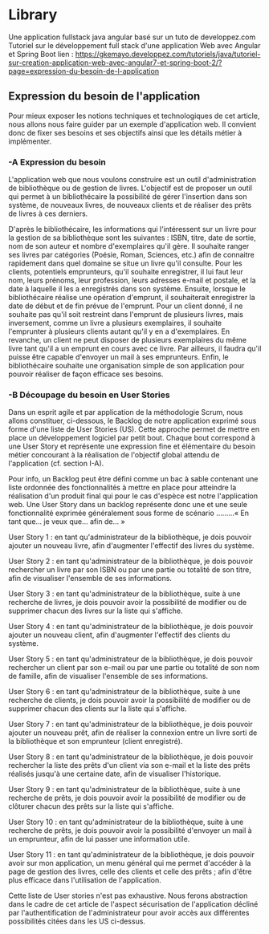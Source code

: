 # Library
Une application fullstack java angular basé sur un tuto de developpez.com
Tutoriel sur le développement full stack d'une application Web avec Angular et Spring Boot 
lien : https://gkemayo.developpez.com/tutoriels/java/tutoriel-sur-creation-application-web-avec-angular7-et-spring-boot-2/?page=expression-du-besoin-de-l-application

## Expression du besoin de l'application
Pour mieux exposer les notions techniques et technologiques de cet article, nous allons nous faire guider par un exemple d'application web.
Il convient donc de fixer ses besoins et ses objectifs ainsi que les détails métier à implémenter.

### -A Expression du besoin
L'application web que nous voulons construire est un outil d'administration de bibliothèque ou de gestion de livres. L'objectif est de proposer un outil qui permet à un bibliothécaire la possibilité de gérer l'insertion dans son système, de nouveaux livres, de nouveaux clients et de réaliser des prêts de livres à ces derniers.

D'après le bibliothécaire, les informations qui l'intéressent sur un livre pour la gestion de sa bibliothèque sont les suivantes : ISBN, titre, date de sortie, nom de son auteur et nombre d'exemplaires qu'il gère. Il souhaite ranger ses livres par catégories (Poésie, Roman, Sciences, etc.) afin de connaitre rapidement dans quel domaine se situe un livre qu'il consulte. Pour les clients, potentiels emprunteurs, qu'il souhaite enregistrer, il lui faut leur nom, leurs prénoms, leur profession, leurs adresses e-mail et postale, et la date à laquelle il les a enregistrés dans son système. Ensuite, lorsque le bibliothécaire réalise une opération d'emprunt, il souhaiterait enregistrer la date de début et de fin prévue de l'emprunt. Pour un client donné, il ne souhaite pas qu'il soit restreint dans l'emprunt de plusieurs livres, mais inversement, comme un livre a plusieurs exemplaires, il souhaite l'emprunter à plusieurs clients autant qu'il y en a d'exemplaires. En revanche, un client ne peut disposer de plusieurs exemplaires du même livre tant qu'il a un emprunt en cours avec ce livre. Par ailleurs, il faudra qu'il puisse être capable d'envoyer un mail à ses emprunteurs. Enfin, le bibliothécaire souhaite une organisation simple de son application pour pouvoir réaliser de façon efficace ses besoins.

### -B Découpage du besoin en User Stories 
Dans un esprit agile et par application de la méthodologie Scrum, nous allons constituer, ci-dessous, le Backlog de notre application exprimé sous forme d'une liste de User Stories (US). Cette approche permet de mettre en place un développement logiciel par petit bout. Chaque bout correspond à une User Story et représente une expression fine et élémentaire du besoin métier concourant à la réalisation de l'objectif global attendu de l'application (cf. section I-A).

Pour info, un Backlog peut être défini comme un bac à sable contenant une liste ordonnée des fonctionnalités à mettre en place pour atteindre la réalisation d'un produit final qui pour le cas d'espèce est notre l'application web. Une User Story dans un backlog représente donc une et une seule fonctionnalité exprimée généralement sous forme de scénario ………« En tant que… je veux que… afin de… »

User Story 1 : en tant qu'administrateur de la bibliothèque, je dois pouvoir ajouter un nouveau livre, afin d'augmenter l'effectif des livres du système.

User Story 2 : en tant qu'administrateur de la bibliothèque, je dois pouvoir rechercher un livre par son ISBN ou par une partie ou totalité de son titre, afin de visualiser l'ensemble de ses informations.

User Story 3 : en tant qu'administrateur de la bibliothèque, suite à une recherche de livres, je dois pouvoir avoir la possibilité de modifier ou de supprimer chacun des livres sur la liste qui s'affiche.

User Story 4 : en tant qu'administrateur de la bibliothèque, je dois pouvoir ajouter un nouveau client, afin d'augmenter l'effectif des clients du système.

User Story 5 : en tant qu'administrateur de la bibliothèque, je dois pouvoir rechercher un client par son e-mail ou par une partie ou totalité de son nom de famille, afin de visualiser l'ensemble de ses informations.

User Story 6 : en tant qu'administrateur de la bibliothèque, suite à une recherche de clients, je dois pouvoir avoir la possibilité de modifier ou de supprimer chacun des clients sur la liste qui s'affiche.

User Story 7 : en tant qu'administrateur de la bibliothèque, je dois pouvoir ajouter un nouveau prêt, afin de réaliser la connexion entre un livre sorti de la bibliothèque et son emprunteur (client enregistré).

User Story 8 : en tant qu'administrateur de la bibliothèque, je dois pouvoir rechercher la liste des prêts d'un client via son e-mail et la liste des prêts réalisés jusqu'à une certaine date, afin de visualiser l'historique.

User Story 9 : en tant qu'administrateur de la bibliothèque, suite à une recherche de prêts, je dois pouvoir avoir la possibilité de modifier ou de clôturer chacun des prêts sur la liste qui s'affiche.

User Story 10 : en tant qu'administrateur de la bibliothèque, suite à une recherche de prêts, je dois pouvoir avoir la possibilité d'envoyer un mail à un emprunteur, afin de lui passer une information utile.

User Story 11 : en tant qu'administrateur de la bibliothèque, je dois pouvoir avoir sur mon application, un menu général qui me permet d'accéder à la page de gestion des livres, celle des clients et celle des prêts ; afin d'être plus efficace dans l'utilisation de l'application.

Cette liste de User stories n'est pas exhaustive. Nous ferons abstraction dans le cadre de cet article de l'aspect sécurisation de l'application décliné par l'authentification de l'administrateur pour avoir accès aux différentes possibilités citées dans les US ci-dessus.